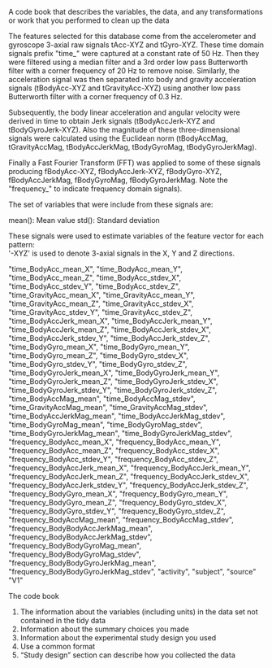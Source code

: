 
A code book that describes the variables, the data, and any transformations or work that you performed to clean up the data

The features selected for this database come from the accelerometer and gyroscope 3-axial raw signals tAcc-XYZ and tGyro-XYZ. These time domain signals prefix "time_" were captured at a constant rate of 50 Hz. Then they were filtered using a median filter and a 3rd order low pass Butterworth filter with a corner frequency of 20 Hz to remove noise. Similarly, the acceleration signal was then separated into body and gravity acceleration signals (tBodyAcc-XYZ and tGravityAcc-XYZ) using another low pass Butterworth filter with a corner frequency of 0.3 Hz. 

Subsequently, the body linear acceleration and angular velocity were derived in time to obtain Jerk signals (tBodyAccJerk-XYZ and tBodyGyroJerk-XYZ). Also the magnitude of these three-dimensional signals were calculated using the Euclidean norm (tBodyAccMag, tGravityAccMag, tBodyAccJerkMag, tBodyGyroMag, tBodyGyroJerkMag). 

Finally a Fast Fourier Transform (FFT) was applied to some of these signals producing fBodyAcc-XYZ, fBodyAccJerk-XYZ, fBodyGyro-XYZ, fBodyAccJerkMag, fBodyGyroMag, fBodyGyroJerkMag. Note the "frequency_" to indicate frequency domain signals). 

The set of variables that were include from these signals are: 

mean(): Mean value
std(): Standard deviation

These signals were used to estimate variables of the feature vector for each pattern:  
'-XYZ' is used to denote 3-axial signals in the X, Y and Z directions.

  "time_BodyAcc_mean_X",
    "time_BodyAcc_mean_Y",
    "time_BodyAcc_mean_Z",
    "time_BodyAcc_stdev_X",
    "time_BodyAcc_stdev_Y",
    "time_BodyAcc_stdev_Z",
    "time_GravityAcc_mean_X",
    "time_GravityAcc_mean_Y",
    "time_GravityAcc_mean_Z",
    "time_GravityAcc_stdev_X",
    "time_GravityAcc_stdev_Y",
    "time_GravityAcc_stdev_Z",
    "time_BodyAccJerk_mean_X",
    "time_BodyAccJerk_mean_Y",
    "time_BodyAccJerk_mean_Z",
    "time_BodyAccJerk_stdev_X",
    "time_BodyAccJerk_stdev_Y",
    "time_BodyAccJerk_stdev_Z",
    "time_BodyGyro_mean_X",
    "time_BodyGyro_mean_Y",
    "time_BodyGyro_mean_Z",
    "time_BodyGyro_stdev_X",
    "time_BodyGyro_stdev_Y",
    "time_BodyGyro_stdev_Z",
    "time_BodyGyroJerk_mean_X",
    "time_BodyGyroJerk_mean_Y",
    "time_BodyGyroJerk_mean_Z",
    "time_BodyGyroJerk_stdev_X",
    "time_BodyGyroJerk_stdev_Y",
    "time_BodyGyroJerk_stdev_Z",
    "time_BodyAccMag_mean",
    "time_BodyAccMag_stdev",
    "time_GravityAccMag_mean",
    "time_GravityAccMag_stdev",
    "time_BodyAccJerkMag_mean",
    "time_BodyAccJerkMag_stdev",
    "time_BodyGyroMag_mean",
    "time_BodyGyroMag_stdev",
    "time_BodyGyroJerkMag_mean",
    "time_BodyGyroJerkMag_stdev",
    "frequency_BodyAcc_mean_X",
    "frequency_BodyAcc_mean_Y",
    "frequency_BodyAcc_mean_Z",
    "frequency_BodyAcc_stdev_X",
    "frequency_BodyAcc_stdev_Y",
    "frequency_BodyAcc_stdev_Z",
    "frequency_BodyAccJerk_mean_X",
    "frequency_BodyAccJerk_mean_Y",
    "frequency_BodyAccJerk_mean_Z",
    "frequency_BodyAccJerk_stdev_X",
    "frequency_BodyAccJerk_stdev_Y",
    "frequency_BodyAccJerk_stdev_Z",
    "frequency_BodyGyro_mean_X",
    "frequency_BodyGyro_mean_Y",
    "frequency_BodyGyro_mean_Z",
    "frequency_BodyGyro_stdev_X",
    "frequency_BodyGyro_stdev_Y",
    "frequency_BodyGyro_stdev_Z",
    "frequency_BodyAccMag_mean",
    "frequency_BodyAccMag_stdev",
    "frequency_BodyBodyAccJerkMag_mean",
    "frequency_BodyBodyAccJerkMag_stdev",
    "frequency_BodyBodyGyroMag_mean",
    "frequency_BodyBodyGyroMag_stdev",
    "frequency_BodyBodyGyroJerkMag_mean",
    "frequency_BodyBodyGyroJerkMag_stdev",
    "activity",
    "subject",
    "source"
    "V1"

The code book
1.	The information about the variables (including units) in the data set not contained in the tidy data
2.	Information about the summary choices you made
3.	Information about the experimental study design you used
4.	Use a common format
5.	“Study design” section can describe how you collected the data

